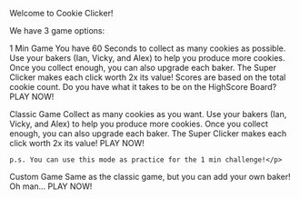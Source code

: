 Welcome to Cookie Clicker!

We have 3 game options: 

1 Min Game
    You have 60 Seconds to collect as many cookies as possible. Use your bakers (Ian, Vicky, and Alex) to help you produce more cookies. Once you collect enough, you can also upgrade each baker. The Super Clicker makes each click worth 2x its value! Scores are based on the total cookie count. Do you have what it takes to be on the HighScore Board? PLAY NOW!

Classic Game
    Collect as many cookies as you want. Use your bakers (Ian, Vicky, and Alex) to help you produce more cookies. Once you collect enough, you can also upgrade each baker. The Super Clicker makes each click worth 2x its value! PLAY NOW!
    
    p.s. You can use this mode as practice for the 1 min challenge!</p>

Custom Game
    Same as the classic game, but you can add your own baker! Oh man... PLAY NOW!
